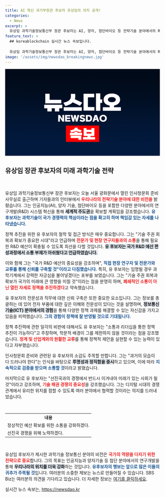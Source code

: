 ```yaml
---
title: AI 혁신 과기부장관 후보자 유상임의 의지 공개!
categories:
  - News
excerpt: >
  유상임 과학기술정보통신부 장관 후보자는 AI, 양자, 첨단바이오 등 전략기술 분야에서의 R&D 혁신을 강조하며, 기술 주권 회복의 중요성을 언급했습니다. 그는 소통 부족을 개선하고 적극적으로 전문가 의견을 반영하겠다고 다짐했습니다.
feature_text: >
  ## koreablockchain 실시간 뉴스 속보입니다.

  유상임 과학기술정보통신부 장관 후보자는 AI, 양자, 첨단바이오 등 전략기술 분야에서의 R&D 혁신을 강조하며, 기술 주권 회복의 중요성을 언급했습니다. 그는 소통 부족을 개선하고 적극적으로 전문가 의견을 반영하겠다고 다짐했습니다.
image: '/assets/img/newsdao_breakingnews.jpg'
---
```


<p><img src="/assets/img/newsdao_breakingnews.jpg" alt="koreablockchain 속보" /></p>

<p><h2 data-ke-size="size26">유상임 장관 후보자의 미래 과학기술 전략</h2><p data-ke-size="size16">&nbsp;</p></p>

<p>유상임 과학기술정보통신부 장관 후보자는 오늘 서울 광화문에서 열린 인사청문회 준비 사무실로 출근하며 기자들과의 인터뷰에서 <b><span style="color: #ee2323;">우리나라의 전략기술 분야에 대한 비전을</span></b> 밝혔습니다. 그는 인공지능(AI), 양자 기술, 첨단바이오 등을 포함한 다양한 분야에서의 연구개발(R&amp;D) 시스템 혁신을 통해 <b><span style="background-color: #21538527;">세계적 주도권</span></b>을 확보할 계획임을 강조했습니다. <b><span style="color: #1a5490;">유 후보자는 과학기술이 국가 경쟁력의 핵심이라는 점을 확고히 하며 책임감 있는 자세를 나타냈습니다.</span></b></p>

<p>정책 추진을 위한 유 후보자의 철학 및 접근 방식은 매우 중요합니다. 그는 "기술 주권 회복과 확보가 중요한 시대"라고 언급하며 <b><span style="color: #ee2323;">전문가 및 현장 연구자들과의 소통</span></b>을 통해 필요한 R&amp;D 예산이 확충될 수 있도록 최선을 다할 것입니다. <b><span style="background-color: #21538527;">유 후보자는 국가 R&amp;D 예산 편성과정에서 소통 부재가 아쉬웠다고 언급하였습니다.</span></b></p>

<p>이와 함께 그는 "국가 R&amp;D 예산의 중요성을 강조하며", <b><span style="color: #1a5490;">직접 현장 연구자 및 전문가와 교류를 통해 신뢰를 구축할 것"이라고 다짐했습니다.</span></b> 특히, 유 후보자는 임명될 경우 과학기계에서 강력한 자긍심을 불어넣겠다는 포부를 보였습니다. 그는 "기술 주권 회복과 확보가 국가의 미래에 큰 영향을 미칠 것"이라는 점을 분명히 하며, <b><span style="color: #ee2323;">폐쇄적인 소통이 아닌 열린 자세로 정책을 추진하겠다</span></b>고 약속했습니다.</p>

<p>유 후보자의 전문성과 직무에 대한 신뢰 구축은 또한 중요한 요소입니다. 그는 정보를 총괄하는 데 있어 전자 부품에 대한 깊은 이해와 전문성이 있다는 것을 설명하며, <b><span style="background-color: #21538527;">정보통신기술(ICT) 분야에서의 경험</span></b>을 통해 다양한 정책 과제를 해결할 수 있는 자신감을 가지고 있음을 피력했습니다. <b><span style="color: #1a5490;">그의 경험이 정책에 잘 반영될 것으로 기대됩니다.</span></b></p>

<p>정책 추진력에 관한 일각의 비판에 대해서도 유 후보자는 "소통과 리더십을 통한 정책 추진이 가능하다"고 주장하며, 학문적 배경이 그를 제한하지 않을 것이라는 점을 강조했습니다. <b><span style="color: #ee2323;">정계 및 산업계와의 원활한 교류</span></b>를 통해 정책적 제안을 실현할 수 있는 능력이 있다고 자부했습니다.</p>

<p>인사청문회 준비와 관련된 유 후보자의 소감도 주목할 만합니다. 그는 "과거의 모습이 다 드러나야 한다"는 인식을 바탕으로 <b><span style="background-color: #21538527;">투명성과 정직함을 중시</span></b>하고 있으며, 이에 따라 <b><span style="color: #1a5490;">지속적으로 검증을 받으며 소통할 것</span></b>이라고 밝혔습니다. </p>

<p>마지막으로 유 후보자는 "선진국과의 경쟁에서 반드시 이겨내야 미래가 있는 사회가 될 것"이라고 강조하며, <b><span style="color: #ee2323;">기술 패권 경쟁의 중요성</span></b>을 강조했습니다. 그는 디지털 시대의 경쟁관계에서 유리한 위치를 점할 수 있도록 여러 분야에서 협력할 것이라는 의지를 드러내었습니다.</p>

<p data-ke-size="size16">&nbsp;</p>

<table style="width: 100%;">
    <tr>
        <td style="text-align: center; height: 17px;"><b>내용</b></td>
    </tr>
    <tr>
        <td>정상적인 예산 확보를 위한 소통을 강화하겠다.</td>
    </tr>
    <tr>
        <td>선진국 경쟁을 위해 노력하겠다.</td>
    </tr>
</table>

<p data-ke-size="size16">&nbsp;</p>

<p>유상임 후보자가 제시한 과학기술 정보통신 분야의 비전은 <b><span style="color: #ee2323;">국가의 역량을 다지기 위한 전략으로 중요</span></b>합니다. 그의 목표는 인공지능과 양자기술 등 첨단 분야에서의 연구개발을 통해 <b><span style="background-color: #21538527;">우리나라의 위치를 더욱 강화</span></b>하는 것입니다. <b><span style="color: #1a5490;">유후보자의 행보는 앞으로 많은 이들의 귀추가 주목될 것</span></b>입니다. 여러분의 소중한 제보는 뉴스로 만들어질 수 있습니다. SBS Biz는 여러분의 의견을 기다리고 있습니다. 더 자세한 정보는 <a href="https://url.kr/9pghjn">여기를 클릭하세요</a>.</p>
실시간 뉴스 속보는, <a href="https://newsdao.kr" rel="dofollow">https://newsdao.kr</a>


